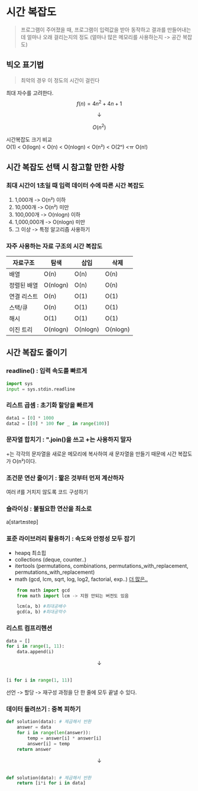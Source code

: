 # 시간 복잡도
> 프로그램이 주어졌을 때, 프로그램이 입력값을 받아 동작하고 결과를 만들어내는 데 얼마나 오래 걸리는지의 정도 (얼마나 많은 메모리를 사용하는지 -> 공간 복잡도)

## 빅오 표기법
> 최악의 경우 이 정도의 시간이 걸린다  

최대 자수를 고려한다.
$$ f(n) = 4n^2+4n+1$$
<div align='center'>↓</div>  

$$O(n^2)$$  

시간복잡도 크기 비교  
O(1) < O(logn) < O(n) < O(nlogn) < O(n²) < O(2ⁿ) <ㅠ O(n!)

## 시간 복잡도 선택 시 참고할 만한 사항
### 최대 시간이 1초일 때 입력 데이터 수에 따른 시간 복잡도
1. 1,000개 -> O(n²) 이하
2. 10,000개 -> O(n²) 미만
3. 100,000개 -> O(nlogn) 이하
4. 1,000,000개 -> O(nlogn) 미만
5. 그 이상 -> 특정 알고리즘 사용하기
### 자주 사용하는 자료 구조의 시간 복잡도
|자료구조|탐색|삽입|삭제|
|---|---|---|---|
|배열|O(n)|O(n)|O(n)|
|정렬된 배열|O(nlogn)|O(n)|O(n)|
|연결 리스트|O(n)|O(1)|O(1)|
|스택/큐|O(n)|O(1)|O(1)|
|해시|O(1)|O(1)|O(1)|
|이진 트리|O(nlogn)|O(nlogn)|O(nlogn)|

## 시간 복잡도 줄이기
### readline() : 입력 속도를 빠르게
```python
import sys
input = sys.stdin.readline
```
### 리스트 곱셈 : 초기화 할당을 빠르게
```python
data1 = [0] * 1000
data2 = [[0] * 100 for _ in range(100)]
```
### 문자열 합치기 : ".join()을 쓰고 +는 사용하지 말자
+는 각각의 문자열을 새로운 메모리에 복사하여 새 문자열을 만들기 때문에 시간 복잡도 가 O(n²)이다.
### 조건문 연산 줄이기 : 짧은 것부터 먼저 계산하자
여러 if를 거치지 않도록 코드 구성하기
### 슬라이싱 : 불필요한 연산을 최소로
a[start:end:step]
### 표준 라이브러리 활용하기 : 속도와 안정성 모두 잡기
- heapq 최소힙
- collections (deque, counter..)
- itertools (permutations, combinations, permutations_with_replacement, permutations_with_replacement)
- math (gcd, lcm, sqrt, log, log2, factorial, exp..)
[더 많은..](https://docs.python.org/ko/3/library/math.html)
```python
    from math import gcd
    from math import lcm -> 지원 안되는 버전도 있음

    lcm(a, b) #최대공배수
    gcd(a, b) #최대공약수
```
### 리스트 컴프리헨션
```python
data = []
for i in range(1, 11):
    data.append(i)
```
<div align='center'>↓</div>  
</br> 

```python  
[i for i in range(1, 11)]
```  
선언 -> 할당 -> 재구성 과정을 단 한 줄에 모두 끝낼 수 있다.

### 데이터 돌려쓰기 : 중복 피하기
```python  
def solution(data): # 제곱해서 반환
    answer = data
    for i in range(len(answer)):
        temp = answer[i] * answer[i]
        answer[i] = temp
    return answer
```
<div align='center'>↓</div>  
</br> 

```python  
def solution(data): # 제곱해서 반환
    return [i*i for i in data]
```